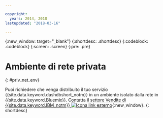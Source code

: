 ```yaml
---

copyright:
  years: 2014, 2018
lastupdated: "2018-03-16"

---
```


<!-- Attribute definitions --> 
{:new_window: target="_blank"}
{:shortdesc: .shortdesc}
{:codeblock: .codeblock}
{:screen: .screen}
{:pre: .pre}

# Ambiente di rete privata
{: #priv_net_env}

Puoi richiedere che venga distribuito il tuo servizio {{site.data.keyword.dashdbshort_notm}} in un ambiente isolato dalla rete in {{site.data.keyword.Bluemix}}. Contatta [il settore Vendite di {{site.data.keyword.IBM_notm}} ![Icona link esterno](../../icons/launch-glyph.svg "Icona link esterno")](https://www.ibm.com/connect/ibm/us/en/?lnk=fcw){:new_window}.
{: shortdesc}
